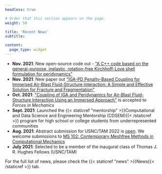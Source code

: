 ```yaml
---
headless: true

# Order that this section appears on the page.
weight: 50

title: 'Recent News'
subtitle:

content:
  page_type: widget
---
```


- **Nov. 2021**: New open-source code out - <a href="https://github.com/masoudbehzadinasab/PD_Shell">"A C++ code based on the general-purpose, inelastic, rotation-free Kirchhoff-Love shell formulation for peridynamics"</a>
- **Nov. 2021**: New paper out <a href="https://arxiv.org/abs/2111.03767">"IGA-PD Penalty-Based Coupling for Immersed Air-Blast Fluid-Structure Interaction: A Simple and Effective Solution for Fracture and Fragmentation"</a>
- **Oct. 2021**: <a href="https://www.sciencedirect.com/science/article/pii/S2666359721000366">"Coupling of IGA and Peridynamics for Air-Blast Fluid-Structure Interaction Using an Immersed Approach"</a> is accepted to _Forces in Mechanics_
- **Sept. 2021**: Launched the {{< staticref "mentorship" >}}Computational and Data Science and Engineering Mentorship (CDSEM){{< /staticref >}} program for high school or college students from underrepresented communities
- **Aug. 2021**: Abstract submission for USNC/TAM 2022 is <a href="https://www.usnctam2022.org/abstract_instructions">open</a>. We welcome submissions to <a href="https://www.usnctam2022.org/MS_102">MS 102: Contemporary Meshfree Methods in Computational Mechanics</a>
- **July 2021**: Selected to be a member of the inaugural class of Thomas J. R. Hughes Fellows (USNC/TAM)

For the full list of news, please check the {{< staticref "news" >}}News{{< /staticref >}} tab.
